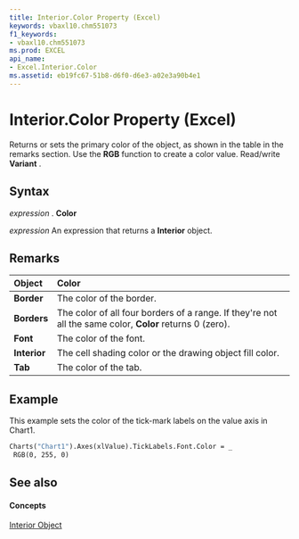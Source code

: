 ```yaml
---
title: Interior.Color Property (Excel)
keywords: vbaxl10.chm551073
f1_keywords:
- vbaxl10.chm551073
ms.prod: EXCEL
api_name:
- Excel.Interior.Color
ms.assetid: eb19fc67-51b8-d6f0-d6e3-a02e3a90b4e1
---
```



# Interior.Color Property (Excel)

Returns or sets the primary color of the object, as shown in the table in the remarks section. Use the  **RGB** function to create a color value. Read/write **Variant** .


## Syntax

 _expression_ . **Color**

 _expression_ An expression that returns a **Interior** object.


## Remarks





|**Object**|**Color**|
|:-----|:-----|
| **Border**|The color of the border.|
| **Borders**|The color of all four borders of a range. If they're not all the same color,  **Color** returns 0 (zero).|
| **Font**|The color of the font.|
| **Interior**|The cell shading color or the drawing object fill color.|
| **Tab**|The color of the tab.|

## Example

This example sets the color of the tick-mark labels on the value axis in Chart1.


```vb
Charts("Chart1").Axes(xlValue).TickLabels.Font.Color = _ 
 RGB(0, 255, 0)
```


## See also


#### Concepts


[Interior Object](interior-object-excel.md)

